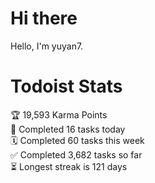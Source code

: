 # Hi there

Hello, I'm yuyan7.

# Todoist Stats

<!-- TODO-IST:START -->
🏆  19,593 Karma Points           
🌸  Completed 16 tasks today           
🗓  Completed 60 tasks this week           
✅  Completed 3,682 tasks so far           
⏳  Longest streak is 121 days
<!-- TODO-IST:END -->
